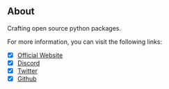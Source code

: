 ## About 
Crafting open source python packages.

For more information, you can visit the following links:

- [x] [Official Website](https://pypackage.com)
- [x] [Discord](https://discord.gg/MPvSqmttVF)
- [x] [Twitter](https://twitter.com/pypackage)
- [x] [Github](https://github.com/py-package)
